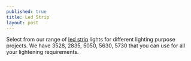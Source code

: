 ```yaml
---
published: true
title: Led Strip
layout: post
---
```

Select from our range of <a href="http://www.ledjump.com/collections/led-strip-rigid-bar">led strip</a> lights for different lighting purpose projects. We have 3528, 2835, 5050, 5630, 5730 that you can use for all your lightening requirements.